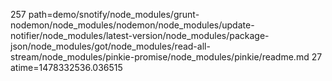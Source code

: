 257 path=demo/snotify/node_modules/grunt-nodemon/node_modules/nodemon/node_modules/update-notifier/node_modules/latest-version/node_modules/package-json/node_modules/got/node_modules/read-all-stream/node_modules/pinkie-promise/node_modules/pinkie/readme.md
27 atime=1478332536.036515
